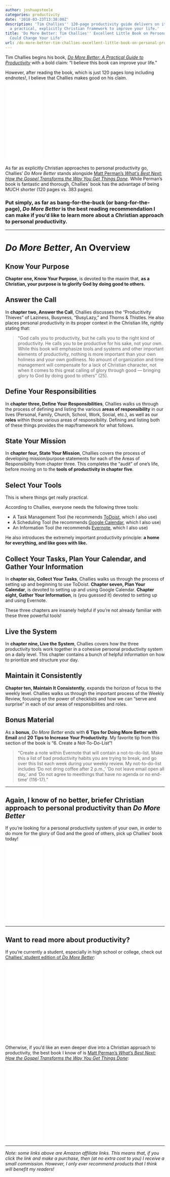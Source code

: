 ```yaml
---
author: joshuapsteele
categories: productivity
date: '2018-03-23T13:38:00Z'
description: 'Tim Challies'' 120-page productivity guide delivers on its bold promise:
  a practical, explicitly Christian framework to improve your life.'
title: 'Do More Better: Tim Challies'' Excellent Little Book on Personal Productivity
  Could Change Your Life'
url: /do-more-better-tim-challies-excellent-little-book-on-personal-productivity-could-change-your-life/
---
```


Tim Challies begins his book, [*Do More Better: A Practical Guide to Productivity*](http://amzn.to/2ufosG4) with a bold claim: “I believe this book can improve your life.”

However, after reading the book, which is just 120 pages long including endnotes!, I believe that Challies makes good on his claim.

<iframe frameborder="0" marginheight="0" marginwidth="0" scrolling="no" src="//ws-na.amazon-adsystem.com/widgets/q?ServiceVersion=20070822&OneJS=1&Operation=GetAdHtml&MarketPlace=US&source=ss&ref=as_ss_li_til&ad_type=product_link&tracking_id=joshuapsteele-20&marketplace=amazon&region=US&placement=1941114172&asins=1941114172&linkId=61476ee8a72a820b76e43d746b704020&show_border=true&link_opens_in_new_window=true" style="width:120px;height:240px;"></iframe>

As far as explicitly Christian approaches to personal productivity go, Challies’ *Do More Better* stands alongside [Matt Perman’s *What’s Best Next: How the Gospel Transforms the Way You Get Things Done*](http://amzn.to/2uf5r6A). While Perman’s book is fantastic and thorough, Challies’ book has the advantage of being MUCH shorter (120 pages vs. 383 pages).

### Put simply, as far as bang-for-the-buck (or bang-for-the-page), *Do More Better* is the best reading recommendation I can make if you’d like to learn more about a Christian approach to personal productivity.

---

# *Do More Better*, An Overview

## Know Your Purpose

**Chapter one, Know Your Purpose**, is devoted to the maxim that, **as a Christian, your purpose is to glorify God by doing good to others.**

## Answer the Call

In **chapter two, Answer the Call**, Challies discusses the “Producitivity Thieves” of Laziness, Busyness, “BusyLazy,” and Thorns &amp; Thistles. He also places personal productivity in its proper context in the Christian life, rightly stating that:

> “God calls you to productivity, but he calls you to the right kind of productivity. He calls you to be productive for his sake, not your own. While this book will emphasize tools and systems and other important elements of productivity, nothing is more important than your own holiness and your own godliness. No amount of organization and time management will compensate for a lack of Christian character, not when it comes to this great calling of glory through good — bringing glory to God by doing good to others” (25).

## Define Your Responsibilities

In **chapter three, Define Your Responsibilities**, Challies walks us through the process of defining and listing the various **areas of responsibility** in our lives (Personal, Family, Church, School, Work, Social, etc.), as well as our **roles** within those various areas of responsibility. Defining and listing both of these things provides the map/framework for what follows.

## State Your Mission

In **chapter four, State Your Mission**, Challies covers the process of developing mission/purpose statements for each of the Areas of Responsibility from chapter three. This completes the “audit” of one’s life, before moving on to the **tools of productivity in chapter five**.

## Select Your Tools

This is where things get really practical.

According to Challies, everyone needs the following three tools:

- A Task Management Tool (he recommends [ToDoist](https://todoist.com/), which I also use)
- A Scheduling Tool (he recommends [Google Calendar](https://calendar.google.com/), which I also use)
- An Information Tool (he recommends [Evernote](https://evernote.com/), which I also use)

He also introduces the extremely important productivity principle: **a home for everything, and like goes with like.**

## Collect Your Tasks, Plan Your Calendar, and Gather Your Information

In **chapter six, Collect Your Tasks**, Challies walks us through the process of setting up and beginning to use ToDoist. **Chapter seven, Plan Your Calendar**, is devoted to setting up and using Google Calendar. **Chapter eight, Gather Your Information**, is (you guessed it) devoted to setting up and using Evernote.

These three chapters are insanely helpful if you’re not already familiar with these three powerful tools!

## Live the System

In **chapter nine, Live the System**, Challies covers how the three productivity tools work together in a cohesive personal productivity system on a daily level. This chapter contains a bunch of helpful information on how to prioritize and structure your day.

## Maintain it Consistently

**Chapter ten, Maintain It Consistently**, expands the horizon of focus to the weekly level. Challies walks us through the important process of the Weekly Review, focusing on the power of checklists and how we can “serve and surprise” in each of our areas of responsibilities and roles.

## Bonus Material

As a **bonus**, *Do More Better* ends with **6 Tips for Doing More Better with Email** and **20 Tips to Increase Your Productivity**. My favorite tip from this section of the book is “6. Create a Not-To-Do-List”!

> “Create a note within Evernote that will contain a not-to-do-list. Make this a list of bad productivity habits you are trying to break, and go over this list each week during your weekly review. My not-to-do-list includes ‘Do not dring coffee after 2 p.m.,’ ‘Do not leave email open all day,’ and ‘Do not agree to meethings that have no agenda or no end-time’ (116-17).”

---

## Again, I know of no better, briefer Christian approach to personal productivity than *Do More Better*

If you’re looking for a personal productivity system of your own, in order to do more for the glory of God and the good of others, pick up Challies’ book today!

<iframe frameborder="0" marginheight="0" marginwidth="0" scrolling="no" src="//ws-na.amazon-adsystem.com/widgets/q?ServiceVersion=20070822&OneJS=1&Operation=GetAdHtml&MarketPlace=US&source=ss&ref=as_ss_li_til&ad_type=product_link&tracking_id=joshuapsteele-20&marketplace=amazon&region=US&placement=1941114172&asins=1941114172&linkId=61476ee8a72a820b76e43d746b704020&show_border=true&link_opens_in_new_window=true" style="width:120px;height:240px;"></iframe>

---

## Want to read more about productivity?

If you’re currently a student, especially in high school or college, check out [Challies’ student edition of *Do More Better*](http://amzn.to/2uccsVV):

<iframe frameborder="0" marginheight="0" marginwidth="0" scrolling="no" src="//ws-na.amazon-adsystem.com/widgets/q?ServiceVersion=20070822&OneJS=1&Operation=GetAdHtml&MarketPlace=US&source=ss&ref=as_ss_li_til&ad_type=product_link&tracking_id=joshuapsteele-20&marketplace=amazon&region=US&placement=1941114466&asins=1941114466&linkId=9f8e9fa77d5655fcc916247c84ffebf0&show_border=true&link_opens_in_new_window=true" style="width:120px;height:240px;"></iframe>

Otherwise, if you’d like an even deeper dive into a Christian approach to productivity, the best book I know of is [Matt Perman’s *What’s Best Next: How the Gospel Transforms the Way You Get Things Done*](http://amzn.to/2uf5r6A):

<iframe frameborder="0" marginheight="0" marginwidth="0" scrolling="no" src="//ws-na.amazon-adsystem.com/widgets/q?ServiceVersion=20070822&OneJS=1&Operation=GetAdHtml&MarketPlace=US&source=ss&ref=as_ss_li_til&ad_type=product_link&tracking_id=joshuapsteele-20&marketplace=amazon&region=US&placement=0310533988&asins=0310533988&linkId=0d72c8e86dce16547132ded926f625c6&show_border=true&link_opens_in_new_window=true" style="width:120px;height:240px;"></iframe>

---

*Note: some links above are Amazon affiliate links. This means that, if you click the link and make a purchase, then (at no extra cost to you) I receive a small commission. However, I only ever recommend products that I think will benefit my readers!*